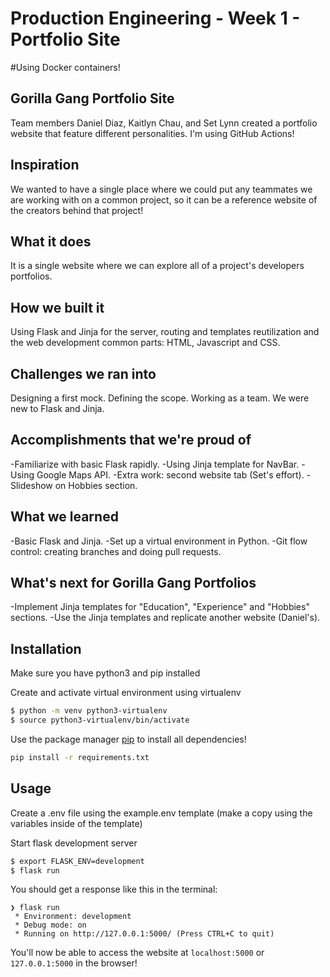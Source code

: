 
# Production Engineering - Week 1 - Portfolio Site
#Using Docker containers!
## Gorilla Gang Portfolio Site

Team members Daniel Diaz, Kaitlyn Chau, and Set Lynn created a portfolio website that feature different personalities.
I'm using GitHub Actions!

## Inspiration
We wanted to have a single place where we could put any teammates we are working with on a common project, so it can be a reference website of the creators behind that project!

## What it does
It is a single website where we can explore all of a project's developers portfolios.

## How we built it
Using Flask and Jinja for the server, routing and templates reutilization and the web development common parts: HTML, Javascript and CSS.

## Challenges we ran into
Designing a first mock.
Defining the scope.
Working as a team.
We were new to Flask and Jinja.

## Accomplishments that we're proud of
-Familiarize with basic Flask rapidly.
-Using Jinja template for NavBar.
-Using Google Maps API.
-Extra work: second website tab (Set's effort).
-Slideshow on Hobbies section.

## What we learned
-Basic Flask and Jinja.
-Set up a virtual environment in Python.
-Git flow control: creating branches and doing pull requests.

## What's next for Gorilla Gang Portfolios
-Implement Jinja templates for "Education", "Experience" and "Hobbies" sections.
-Use the Jinja templates and replicate another website (Daniel's).


## Installation

Make sure you have python3 and pip installed

Create and activate virtual environment using virtualenv
```bash
$ python -m venv python3-virtualenv
$ source python3-virtualenv/bin/activate
```

Use the package manager [pip](https://pip.pypa.io/en/stable/) to install all dependencies!

```bash
pip install -r requirements.txt
```

## Usage

Create a .env file using the example.env template (make a copy using the variables inside of the template)

Start flask development server
```bash
$ export FLASK_ENV=development
$ flask run
```

You should get a response like this in the terminal:
```
❯ flask run
 * Environment: development
 * Debug mode: on
 * Running on http://127.0.0.1:5000/ (Press CTRL+C to quit)
```

You'll now be able to access the website at `localhost:5000` or `127.0.0.1:5000` in the browser!
